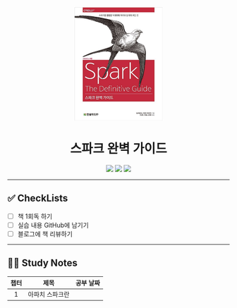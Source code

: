 <div align="center">
  <a href="http://www.yes24.com/Product/Goods/67116641">
      <img src="logo.png" alt="Logo" width="200">
  </a>
  <h1>스파크 완벽 가이드</h1>
  <div>
    <img src="https://img.shields.io/badge/저자-빌%20체임버스%20외%201인-e76f51?style=for-the-badge"/>
    <img src="https://img.shields.io/badge/출판사-한빛미디어-faa307?style=for-the-badge"/>
    <img src="https://img.shields.io/badge/기간-2022.08.28%20~%20-52b788?style=for-the-badge"/>
  </div>
</div>

---

## ✅ CheckLists

- [ ] 책 1회독 하기
- [ ] 실습 내용 GitHub에 남기기
- [ ] 블로그에 책 리뷰하기

---

## 👩‍💻 Study Notes

| 챕터 |                 제목                 | 공부 날짜 |
| :--: | :----------------------------------: | :-------- |
|  1   |             아파치 스파크란              |    |
